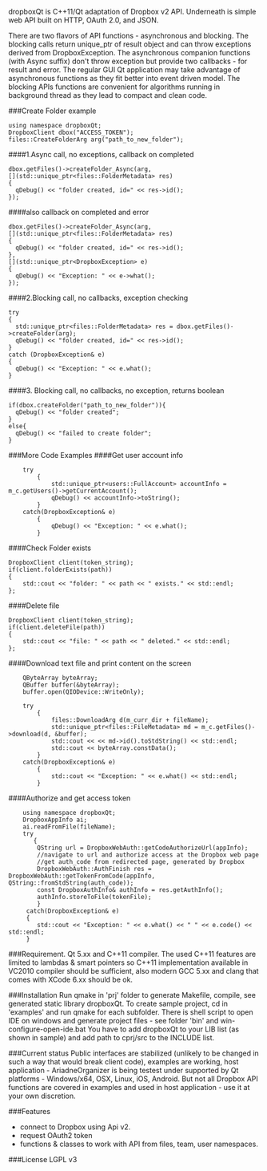 dropboxQt is C++11/Qt adaptation of Dropbox v2 API. Underneath is simple web API built on HTTP, OAuth 2.0, and JSON.

There are two flavors of API functions - asynchronous and blocking. The blocking calls return unique_ptr of result object and can throw exceptions derived from DropboxException. The asynchronous companion functions (with Async suffix) don't throw exception but provide two callbacks - for result and error. The regular GUI Qt application may take advantage of asynchronous functions as they fit better into event driven model. The blocking APIs functions are convenient for algorithms running in background thread as they lead to compact and clean code.

###Create Folder example
```
using namespace dropboxQt;
DropboxClient dbox("ACCESS_TOKEN");
files::CreateFolderArg arg("path_to_new_folder");
```
####1.Async call, no exceptions, callback on completed
```
dbox.getFiles()->createFolder_Async(arg, 
[](std::unique_ptr<files::FolderMetadata> res)
{
  qDebug() << "folder created, id=" << res->id();
});
```
####also callback on completed and error
```
dbox.getFiles()->createFolder_Async(arg, 
[](std::unique_ptr<files::FolderMetadata> res)
{
  qDebug() << "folder created, id=" << res->id();
},
[](std::unique_ptr<DropboxException> e) 
{
  qDebug() << "Exception: " << e->what();
});
```
####2.Blocking call, no callbacks, exception checking
```
try
{
  std::unique_ptr<files::FolderMetadata> res = dbox.getFiles()->createFolder(arg);
  qDebug() << "folder created, id=" << res->id();
}
catch (DropboxException& e)
{
  qDebug() << "Exception: " << e.what();
}
```
####3. Blocking call, no callbacks, no exception, returns boolean
```
if(dbox.createFolder("path_to_new_folder")){
  qDebug() << "folder created";
}
else{
  qDebug() << "failed to create folder";
}
```
###More Code Examples
####Get user account info
```
    try
        {
            std::unique_ptr<users::FullAccount> accountInfo = m_c.getUsers()->getCurrentAccount();
            qDebug() << accountInfo->toString();
        }
    catch(DropboxException& e)
        {
            qDebug() << "Exception: " << e.what();
        }
```
####Check Folder exists
```
DropboxClient client(token_string);
if(client.folderExists(path))
{
    std::cout << "folder: " << path << " exists." << std::endl;
};
```
####Delete file
```
DropboxClient client(token_string);
if(client.deleteFile(path))
{
    std::cout << "file: " << path << " deleted." << std::endl;
};
```
####Download text file and print content on the screen
```
	QByteArray byteArray;
    QBuffer buffer(&byteArray);
    buffer.open(QIODevice::WriteOnly);

    try
        {
            files::DownloadArg d(m_curr_dir + fileName);
            std::unique_ptr<files::FileMetadata> md = m_c.getFiles()->download(d, &buffer);
            std::cout << << md->id().toStdString() << std::endl;
            std::cout << byteArray.constData();
        }
    catch(DropboxException& e)
        {
            std::cout << "Exception: " << e.what() << std::endl;
        }
```
####Authorize and get access token
```
    using namespace dropboxQt;
    DropboxAppInfo ai;
    ai.readFromFile(fileName);
    try
       {
        QString url = DropboxWebAuth::getCodeAuthorizeUrl(appInfo);
        //navigate to url and authorize access at the Dropbox web page
        //get auth_code from redirected page, generated by Dropbox
        DropboxWebAuth::AuthFinish res = DropboxWebAuth::getTokenFromCode(appInfo, QString::fromStdString(auth_code));
        const DropboxAuthInfo& authInfo = res.getAuthInfo();
        authInfo.storeToFile(tokenFile);
        }
     catch(DropboxException& e)
     {
        std::cout << "Exception: " << e.what() << " " << e.code() << std::endl;
     }
```

###Requirement.
Qt 5.xx and C++11 compiler. The used C++11 features are limited to lambdas & smart pointers so C++11 implementation available in VC2010 compiler should be sufficient, also modern GCC 5.xx and clang that comes with XCode 6.xx should be ok.

###Installation
Run qmake in 'prj' folder to generate Makefile, compile, see generated static library dropboxQt.
To create sample project, cd in 'examples' and run qmake for each subfolder. There is shell script to open IDE
on windows and generate project files - see folder 'bin' and win-configure-open-ide.bat
You have to add dropboxQt to your LIB list (as shown in sample) and add path to cprj/src to the INCLUDE list.

###Current status
Public interfaces are stabilized (unlikely to be changed in such a way that would break client code), examples are working, host application - AriadneOrganizer is being testest under supported by Qt platforms - Windows/x64, OSX, Linux, iOS, Android. But not all Dropbox API functions are covered in examples and used in host application - use it at your own discretion.

###Features
- connect to Dropbox using Api v2.
- request OAuth2 token
- functions & classes to work with API from files, team, user namespaces.

###License
 LGPL v3

